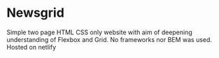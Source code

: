# Newsgrid
Simple two page HTML CSS only website with aim of deepening understanding of Flexbox and Grid. No frameworks nor BEM was used. Hosted on netlify
